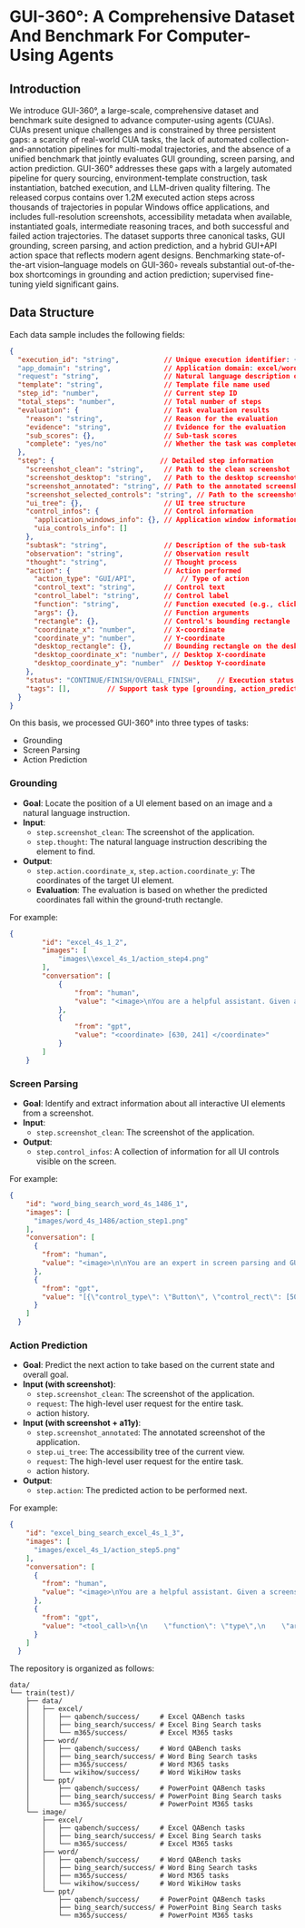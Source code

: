 # GUI-360°: A Comprehensive Dataset And Benchmark For Computer-Using Agents

## Introduction

We introduce GUI-360°, a large-scale, comprehensive dataset and benchmark
suite designed to advance computer-using agents (CUAs). CUAs present unique
challenges and is constrained by three persistent gaps: a scarcity of real-world CUA tasks, the lack of automated collection-and-annotation pipelines for multi-modal trajectories, and the absence of a unified benchmark that jointly evaluates GUI grounding, screen parsing, and action prediction. GUI-360° addresses these gaps with a largely automated pipeline for query sourcing, environment-template construction, task instantiation, batched execution, and LLM-driven quality filtering. The released corpus contains over 1.2M executed action steps across thousands of trajectories in popular Windows office applications, and includes full-resolution screenshots, accessibility metadata when available, instantiated goals, intermediate reasoning traces, and both successful and
failed action trajectories. The dataset supports three canonical tasks, GUI grounding, screen parsing, and action prediction, and a hybrid GUI+API action space that reflects modern agent designs. Benchmarking state-of-the-art vision–language models on GUI-360◦ reveals substantial out-of-the-box shortcomings in grounding and action prediction; supervised fine-tuning yield significant gains.

## Data Structure

Each data sample includes the following fields:

```json
{
  "execution_id": "string",           // Unique execution identifier: {app}_{tag}_{id}
  "app_domain": "string",             // Application domain: excel/word/ppt
  "request": "string",                // Natural language description of the user request
  "template": "string",               // Template file name used
  "step_id": "number",                // Current step ID
  "total_steps": "number",            // Total number of steps
  "evaluation": {                     // Task evaluation results
    "reason": "string",               // Reason for the evaluation
    "evidence": "string",             // Evidence for the evaluation
    "sub_scores": {},                 // Sub-task scores
    "complete": "yes/no"              // Whether the task was completed
  },
  "step": {                          // Detailed step information
    "screenshot_clean": "string",     // Path to the clean screenshot
    "screenshot_desktop": "string",   // Path to the desktop screenshot
    "screenshot_annotated": "string", // Path to the annotated screenshot
    "screenshot_selected_controls": "string", // Path to the screenshot of selected controls
    "ui_tree": {},                    // UI tree structure
    "control_infos": {                // Control information
      "application_windows_info": {}, // Application window information
      "uia_controls_info": []
    },
    "subtask": "string",              // Description of the sub-task
    "observation": "string",          // Observation result
    "thought": "string",              // Thought process
    "action": {                       // Action performed
      "action_type": "GUI/API",           // Type of action
      "control_text": "string",       // Control text
      "control_label": "string",      // Control label
      "function": "string",           // Function executed (e.g., click)
      "args": {},                     // Function arguments
      "rectangle": {},                // Control's bounding rectangle
      "coordinate_x": "number",       // X-coordinate
      "coordinate_y": "number",       // Y-coordinate
      "desktop_rectangle": {},        // Bounding rectangle on the desktop
      "desktop_coordinate_x": "number", // Desktop X-coordinate
      "desktop_coordinate_y": "number"  // Desktop Y-coordinate
    },
    "status": "CONTINUE/FINISH/OVERALL_FINISH",    // Execution status
    "tags": [],         // Support task type [grounding, action_prediction, screen_parsing]
  }
}
```

On this basis, we processed GUI-360° into three types of tasks:
- Grounding
- Screen Parsing
- Action Prediction

### Grounding
- **Goal**: Locate the position of a UI element based on an image and a natural language instruction.
- **Input**: 
    - `step.screenshot_clean`: The screenshot of the application.
    - `step.thought`: The natural language instruction describing the element to find.
- **Output**:
    - `step.action.coordinate_x`, `step.action.coordinate_y`: The coordinates of the target UI element.
    - **Evaluation**: The evaluation is based on whether the predicted coordinates fall within the ground-truth rectangle.

For example:
```json
{
        "id": "excel_4s_1_2",
        "images": [
            "images\\excel_4s_1/action_step4.png"
        ],
        "conversation": [
            {
                "from": "human",
                "value": "<image>\nYou are a helpful assistant. Given a screenshot of the current screen and user instruction, you need to output the position of the element you will operate.\n\nThe instruction is:\nTo use the ATAN function as requested, I will enter the formula =ATAN(1) into cell H4, which is currently empty and selected. This will calculate the arctangent of 1 as a placeholder, as the user has not specified a different value.\n\nOutput the coordinate of the element you will operate within <coordinate></coordinate> tag:\n<coordinate> [x, y] </coordinate>\n"
            },
            {
                "from": "gpt",
                "value": "<coordinate> [630, 241] </coordinate>"
            }
        ]
    }
```

### Screen Parsing

- **Goal**: Identify and extract information about all interactive UI elements from a screenshot.
- **Input**:
    - `step.screenshot_clean`: The screenshot of the application.
- **Output**:
    - `step.control_infos`: A collection of information for all UI controls visible on the screen.

For example:

```json
{
    "id": "word_bing_search_word_4s_1486_1",
    "images": [
      "images/word_4s_1486/action_step1.png"
    ],
    "conversation": [
      {
        "from": "human",
        "value": "<image>\n\nYou are an expert in screen parsing and GUI element extraction.\n\nYou will be provided with a screenshot of a desktop application interface. Your task is to find all interactive controls on the screen (anywhere that can be clicked, typed into, etc.), with a maximum number not to exceed 500.\n(If it's Excel, then interactive cells also count as controls.)\n\nFor each control element you identify, you need to provide:\n\n1. **control_text**: The visible text displayed on or within the control. This includes button labels, input field placeholders, menu item names, checkbox labels, tab titles, etc. Use empty string \"\" if the control has no visible text content.\n2. **control_rect**: The bounding rectangle coordinates listed as [left, top, right, bottom] in absolute pixel coordinates, relative to the top-left corner of the screenshot.\n\nOutput your response in JSON format as a list of control information objects:\n\n```json\n[\n  {\n    \"control_text\": \"Macro Recording Not Recording\",\n    \"control_rect\": [54, 699, 86, 720]\n  },\n  {\n    \"control_text\": \"Accessibility Checker Accessibility: Good to go\",\n    \"control_rect\": [86, 699, 247, 720]\n  },\n  {\n    \"control_text\": \"Page Layout\",\n    \"control_rect\": [764, 699, 804, 720]\n  },\n  {\n    \"control_text\": \"Zoom In\",\n    \"control_rect\": [916, 699, 963, 720]\n  },\n  ...(more controls exhaustively listed)...\n]\n```\n\nImportant guidelines:\n- ONLY include interactive controls that are currently enabled and active\n- EXCLUDE disabled, grayed-out, or non-interactive elements\n- EXCLUDE static text, labels, and decorative elements that cannot be clicked\n- Focus on controls users can actually interact with (click, type, select, etc.)\n- Include empty string for control_text if there's no visible text\n- Provide accurate bounding rectangles in pixel coordinates\n- Be thorough but selective - only active interactive elements\n- Exhaustively identify all interactive controls on the screen, and do not miss any\n- Ensure the JSON output is syntactically correct.\n- Please observe and inspect the screenshot carefully, and think very carefully before you answer internally. But you do not need to write out your thoughts in the final answer, only output the JSON array.\n\nYour response should contain ONLY the JSON array, no additional text or explanations.\n"
      },
      {
        "from": "gpt",
        "value": "[{\"control_type\": \"Button\", \"control_rect\": [50, 17, 161, 46], \"control_text\": \"AutoSave\", \"source\": \"uia\", \"label\": 1}, {\"control_type\": \"Button\", \"control_rect\": [162, 17, 190, 46], \"control_text\": \"Save\", \"source\": \"uia\", \"label\": 2}]"
      }
    ]
  }
```

### Action Prediction

- **Goal**: Predict the next action to take based on the current state and overall goal.
- **Input (with screenshot)**:
    - `step.screenshot_clean`: The screenshot of the application.
    - `request`: The high-level user request for the entire task.
    - action history.
- **Input (with screenshot + a11y)**:
    - `step.screenshot_annotated`: The annotated screenshot of the application.
    - `step.ui_tree`: The accessibility tree of the current view.
    - `request`: The high-level user request for the entire task.
    - action history.
- **Output**:
    - `step.action`: The predicted action to be performed next.

For example:

```json
{
    "id": "excel_bing_search_excel_4s_1_3",
    "images": [
      "images/excel_4s_1/action_step5.png"
    ],
    "conversation": [
      {
        "from": "human",
        "value": "<image>\nYou are a helpful assistant. Given a screenshot of the current screen, user instruction and history of actions, you need to decide the next action to take.\n\nThe instruction is:\nEnable editing and use the ATAN function in Excel to calculate the arctangent of a number.\n\nThe history of actions are:\nStep 1: To use the ATAN function as requested, I will enter the formula =ATAN(1) into cell H4, which is currently empty and selected. This will calculate the arctangent of 1 as a placeholder, as the user has not specified a different value.\n\nThe actions supported are:\n<action>\n- click\n  - Args:\n    - coordinate: [x, y], the absolute position on the screen you want to click at.\n    - button: str, The mouse button to click. One of ''left'', ''right'', ''middle'' or ''x'' (Default: ''left'')\n    - double: bool, Whether to perform a double click or not (Default: False)'\n    - pressed: str|None, The keyboard key to press while clicking. Common keys include: CONTROL (Ctrl), SHIFT (Shift), MENU (Alt), etc. Use the key names without VK_ prefix or braces. For example, 'CONTROL' for the Control key (Default: None)\n  - Example: click(coordinate=[100, 100], button='left', double=False, pressed=None), click(coordinate=[100, 100], button='x')\n- type\n  - Args:\n    - coordinate: [x, y], the absolute position on the screen you want to type at.\n    - keys: str, The key to input. It can be any key on the keyboard, with special keys represented by their virtual key codes. For example, \"{VK_CONTROL}c\" represents the Ctrl+C shortcut key.\n    - clear_current_text: bool, Whether to clear the current text in the Edit before setting the new text. If True, the current text will be completely replaced by the new text. (Default: False)\n    - control_focus: bool, Whether to focus on your selected control item before typing the keys. If False, the hotkeys will operate on the application window. (Default: True) \n  - Example: type(coordinate=[100, 100], keys='Hello'), type(coordinate=[100, 100], keys='{VK_CONTROL}c'), type(coordinate=[100, 100], keys=\"{TAB 2}\")\n- drag\n  - Args:\n    - start_coordinate: [x, y], the absolute position on the screen where the drag starts.\n    - end_coordinate: [x, y], the absolute position on the screen where the drag ends.\n    - button: str, The mouse button to drag. One of 'left', 'right'. (Default: 'left')\n    - duration: float, The duration of the drag action in seconds. (Default: 1.0)\n    - key_hold: str|None, The keyboard key to hold while dragging. Common keys include: shift (Shift), control (Ctrl), alt (Alt), etc. Use lowercase key names. For example, 'shift' for the shift key (Default: None)\n  - Example: drag(start_coordinate=[100, 100], end_coordinate=[200, 200], button='left', duration=1.0, key_hold=None), drag(start_coordinate=[100, 100], end_coordinate=[200, 200], button='right', duration=1.0, key_hold='shift')\n- wheel_mouse_input\n  - Args: \n    - coordinate: [x, y], the absolute position on the screen to scroll.\n    - wheel_dist: int, The number of wheel notches to scroll. Positive values indicate upward scrolling, negative values indicate downward scrolling.\n  - Example: wheel_mouse_input(coordinate=[100, 100], wheel_dist=-5), wheel_mouse_input(coordinate=[100, 100], wheel_dist=3)\n- table2markdown\n  - Args:\n    - sheet_name: str|int, The name or index of the sheet to get the table content. The index starts from 1.\n  - Example: table2markdown(sheet_name=1)\n- insert_excel_table\n  - Args:\n    - table: list[list], The table content to insert. The table is a list of list of strings or numbers.\n    - sheet_name: str, The name of the sheet to insert the table.\n    - start_row: int, The start row to insert the table, starting from 1.\n    - start_col: int, The start column to insert the table, starting from 1.\n  - Example: insert_excel_table(table=[[\"Name\", \"Age\", \"Gender\"], [\"Alice\", 30, \"Female\"], [\"Bob\", 25, \"Male\"], [\"Charlie\", 35, \"Male\"]], sheet_name=\"Sheet1\", start_row=1, start_col=1)\n- select_table_range\n  - Args:\n    - sheet_name: str, The name of the sheet.\n    - start_row: int, The start row, starting from 1.\n    - start_col: int, The start column, starting from 1.\n    - end_row: int, The end row. If ==-1, select to the end of the document with content.\n    - end_col: int, The end column. If ==-1, select to the end of the document with content.\n  - Example: select_table_range(sheet_name=\"Sheet1\", start_row=1, start_col=1, end_row=3, end_col=3)\n- set_cell_value\n  - Args:\n    - sheet_name: str, The name of the sheet.\n    - row: int, The row number (1-based).\n    - col: int, The column number (1-based).\n    - value: str|int|float|None, The value to set in the cell. If None, just select the cell.\n    - is_formula: bool, If True, treat the value as a formula, otherwise treat it as a normal value. (Default: False)\n  - Example: set_cell_value(sheet_name=\"Sheet1\", row=1, col=1, value=\"Hello\", is_formula=False), set_cell_value(sheet_name=\"Sheet1\", row=2, col=2, value=\"=SUM(A1:A10)\", is_formula=True)\n- auto_fill\n  - Args:\n    - sheet_name: str, The name of the sheet.\n    - start_row: int, The starting row number (1-based).\n    - start_col: int, The starting column number (1-based).\n    - end_row: int, The ending row number (1-based).\n    - end_col: int, The ending column number (1-based).\n  - Example: auto_fill(sheet_name=\"Sheet1\", start_row=1, start_col=1, end_row=10, end_col=3)\n- reorder_columns\n  - Args:\n    - sheet_name: str, The name of the sheet.\n    - desired_order: list[str], The list of column names in the new order.\n  - Example: reorder_columns(sheet_name=\"Sheet1\", desired_order=[\"Income\", \"Date\", \"Expense\"]) \n</action>\nImportant: All coordinate parameters for a predicted action must be absolute pixel positions on the screen, e.g., click(coordinate=[100, 200], button='left', double=False, pressed=None)\n\nFirst, explain your reasoning process—describe how you analyze the screenshot, understand the current state, and determine what action should be taken next based on the instruction and previous actions.\n\nThen output your action within <tool_call></tool_call> tag like:\n<tool_call>\n{\n  \"function\": \"<function name>\",\n  \"args\": {},\n  \"status\": \"CONTINUE\"\n}\n</tool_call>\n\nIf you think the task is finished, you can output status as \"FINISH\" and take no action. Like:\n<tool_call>\n{\n  \"function\": \"\",\n  \"args\": {},\n  \"status\": \"FINISH\"\n}\n</tool_call>\n\nOnly **ONE** action should be taken at a time. If the instruction could apply to multiple elements, choose the most relevant one based on the context provided by the screenshot and previous actions.\n"
      },
      {
        "from": "gpt",
        "value": "<tool_call>\n{\n    \"function\": \"type\",\n    \"args\": {\n        \"keys\": \"{ENTER}\",\n        \"control_focus\": true,\n        \"coordinate\": [\n            628,\n            239\n        ]\n    },\n    \"status\": \"CONTINUE\"\n}\n</tool_call>"
      }
    ]
  }
```

The repository is organized as follows:

```
data/
└── train(test)/
    ├── data/
    │   ├── excel/
    │   │   ├── qabench/success/     # Excel QABench tasks
    │   │   ├── bing_search/success/ # Excel Bing Search tasks  
    │   │   └── m365/success/        # Excel M365 tasks
    │   ├── word/
    │   │   ├── qabench/success/     # Word QABench tasks
    │   │   ├── bing_search/success/ # Word Bing Search tasks
    │   │   ├── m365/success/        # Word M365 tasks
    │   │   └── wikihow/success/     # Word WikiHow tasks
    │   └── ppt/
    │       ├── qabench/success/     # PowerPoint QABench tasks
    │       ├── bing_search/success/ # PowerPoint Bing Search tasks
    │       └── m365/success/        # PowerPoint M365 tasks
    └── image/
        ├── excel/
        │   ├── qabench/success/     # Excel QABench tasks
        │   ├── bing_search/success/ # Excel Bing Search tasks  
        │   └── m365/success/        # Excel M365 tasks
        ├── word/
        │   ├── qabench/success/     # Word QABench tasks
        │   ├── bing_search/success/ # Word Bing Search tasks
        │   ├── m365/success/        # Word M365 tasks
        │   └── wikihow/success/     # Word WikiHow tasks
        └── ppt/
            ├── qabench/success/     # PowerPoint QABench tasks
            ├── bing_search/success/ # PowerPoint Bing Search tasks
            └── m365/success/        # PowerPoint M365 tasks
```